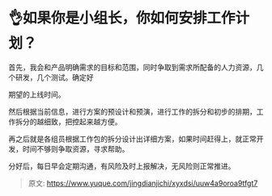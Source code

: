 # 👌如果你是小组长，你如何安排工作计划？

首先，我会和产品明确需求的目标和范围，同时争取到需求所配备的人力资源，几个研发，几个测试。确定好

期望的上线时间。

然后根据当前信息，进行方案的预设计和预演，进行工作的拆分和初步的排期，工作拆分的越细致，把控起来越方便。

再之后就是各组员根据工作包的拆分设计出详细方案，如果时间赶得上，就正常开发，时间不够则争取资源，寻求帮助。

分好后，每日早会定期沟通，有风险及时上报解决，无风险则正常推进。



> 原文: <https://www.yuque.com/jingdianjichi/xyxdsi/uuw4a9oroa9tfgt7>